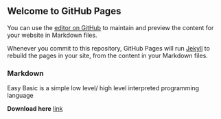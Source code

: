 ## Welcome to GitHub Pages

You can use the [editor on GitHub](https://github.com/EzSoftwares/EBL-Easy-Basic-Language-/edit/gh-pages/index.md) to maintain and preview the content for your website in Markdown files.

Whenever you commit to this repository, GitHub Pages will run [Jekyll](https://jekyllrb.com/) to rebuild the pages in your site, from the content in your Markdown files.

### Markdown

Easy Basic is a simple low level/ high level interpreted programming language

**Download here** [link](https://github.com/EzSoftwares/EBL-Easy-Basic-Language-)
```

